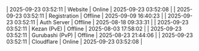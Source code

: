 | 2025-09-23 03:52:11 | Website | Online | 2025-09-23 03:52:08 |
| 2025-09-23 03:52:11 | Registration | Offline | 2025-09-09 16:40:23 |
| 2025-09-23 03:52:11 | Auth Server | Offline | 2025-08-18 09:33:31 |
| 2025-09-23 03:52:11 | Kezan (PvE) | Offline | 2025-08-03 17:58:02 |
| 2025-09-23 03:52:11 | Gurubashi (PvP) | Offline | 2025-08-23 21:44:06 |
| 2025-09-23 03:52:11 | Cloudflare | Online | 2025-09-23 03:52:08 |

